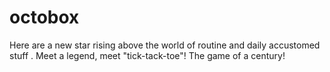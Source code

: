 # octobox
Here are a new star rising above the world of routine and daily accustomed stuff .
Meet a legend, meet "tick-tack-toe"!
The game of a century!
